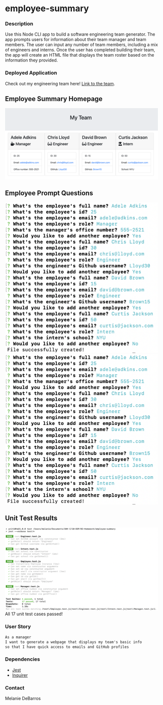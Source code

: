 # employee-summary

### Description
Use this Node CLI app to build a software engineering team generator. The app prompts users for information about their team manager and team members. The user can input any number of team members, including a mix of engineers and interns. Once the user has completed building their team, the app will create an HTML file that displays the team roster based on the information they provided.

### Deployed Application
Check out my engineering team here! [Link to the team](https://www.npmjs.com/package/).

## Employee Summary Homepage
<img src="/assets/images/my_team.png">
<!-- ![](/assets/images/my_team.png)
<img src="/assets/images/my_team.png" width = "550"> -->

## Employee Prompt Questions
<!-- <img src="/assets/images/prompt_questions.png"> -->
![](/assets/images/prompt_questions.png)
<img src="/assets/images/prompt_questions.png" width = "550">

## Unit Test Results
<img src="/assets/images/jest_results.png">
All 17 unit test cases passed! 

### User Story
```
As a manager
I want to generate a webpage that displays my team's basic info
so that I have quick access to emails and GitHub profiles
```

### Dependencies
* [Jest](https://www.npmjs.com/package/jest)
* [Inquirer](https://www.npmjs.com/package/inquirer)


### Contact
Melanie DeBarros
